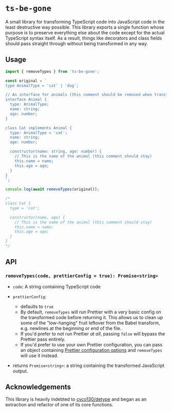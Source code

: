 # `ts-be-gone`

A small library for transforming TypeScript code into JavaScript code in the least destructive way possible. This library exports a single function whose purpose is to preserve everything else about the code except for the actual TypeScript syntax itself. As a result, things like decorators and class fields should pass straight through without being transformed in any way.

## Usage

```js
import { removeTypes } from 'ts-be-gone';

const original = `
type AnimalType = 'cat' | 'dog';

// An interface for animals (this comment should be removed when transformed)
interface Animal {
  type: AnimalType;
  name: string;
  age: number;
}

class Cat implements Animal {
  type: AnimalType = 'cat';
  name: string;
  age: number;

  constructor(name: string, age: number) {
    // This is the name of the animal (this comment should stay)
    this.name = name;
    this.age = age;
  }
}
`;

console.log(await removeTypes(original));

/*
class Cat {
  type = 'cat';

  constructor(name, age) {
    // This is the name of the animal (this comment should stay)
    this.name = name;
    this.age = age;
  }
}
*/
```

## API

### `removeTypes(code, prettierConfig = true): Promise<string>`

- `code`: A string containing TypeScript code
- `prettierConfig`:

  - defaults to `true`
  - By default, `removeTypes` will run Prettier with a very basic config on the transformed code before returning it. This allows us to clean up some of the "low-hanging" fruit leftover from the Babel transform, e.g. newlines at the beginning or end of the file.
  - If you'd prefer to not run Prettier _at all_, passing `false` will bypass the Prettier pass entirely.
  - If you'd prefer to use your own Prettier configuration, you can pass an object containing [Prettier configuration options](https://prettier.io/docs/en/options.html) and `removeTypes` will use it instead.

- returns `Promise<string>`: a string containing the transformed JavaScript output.

## Acknowledgements

This library is heavily indebted to [cyco130/detype](https://github.com/cyco130/detype) and began as an extraction and refactor of one of its core functions.
